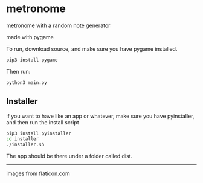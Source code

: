 # metronome
metronome with a random note generator

made with pygame

To run, download source, and make sure you have pygame installed. 

```bash
pip3 install pygame
```

Then run:

```bash
python3 main.py
```

## Installer

if you want to have like an app or whatever, make sure you have pyinstaller, and then run the install script

```bash
pip3 install pyinstaller
cd installer
./installer.sh
```

The app should be there under a folder called dist.

___

images from flaticon.com
